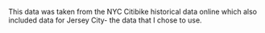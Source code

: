 This data was taken from the NYC Citibike historical data online which also included data for Jersey City- the data that I chose to use. 
